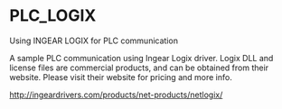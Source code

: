 # PLC_LOGIX
Using INGEAR LOGIX for PLC communication

A sample PLC communication using Ingear Logix driver. Logix DLL and license files are commercial products, 
and can be obtained from their website. Please visit their website for pricing and more info.

http://ingeardrivers.com/products/net-products/netlogix/
